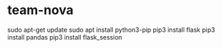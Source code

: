 # team-nova


sudo apt-get update
sudo apt install python3-pip
pip3 install flask
pip3 install pandas
pip3 install flask_session
